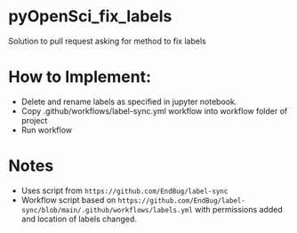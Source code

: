 # pyOpenSci_fix_labels
Solution to pull request asking for method to fix labels

# How to Implement:
- Delete and rename labels as specified in jupyter notebook. 
- Copy .github/workflows/label-sync.yml workflow into workflow folder of project
- Run workflow

# Notes
- Uses script from `https://github.com/EndBug/label-sync`
- Workflow script based on `https://github.com/EndBug/label-sync/blob/main/.github/workflows/labels.yml` with permissions added and location of labels changed. 
